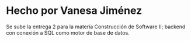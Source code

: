 # Hecho por Vanesa Jiménez 
Se sube la entrega 2 para la materia Construcción de Software II; backend con conexión a SQL como motor de base de datos.
